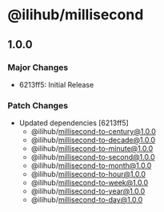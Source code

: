 # @ilihub/millisecond

## 1.0.0

### Major Changes

- 6213ff5: Initial Release

### Patch Changes

- Updated dependencies [6213ff5]
  - @ilihub/millisecond-to-century@1.0.0
  - @ilihub/millisecond-to-decade@1.0.0
  - @ilihub/millisecond-to-minute@1.0.0
  - @ilihub/millisecond-to-second@1.0.0
  - @ilihub/millisecond-to-month@1.0.0
  - @ilihub/millisecond-to-hour@1.0.0
  - @ilihub/millisecond-to-week@1.0.0
  - @ilihub/millisecond-to-year@1.0.0
  - @ilihub/millisecond-to-day@1.0.0
